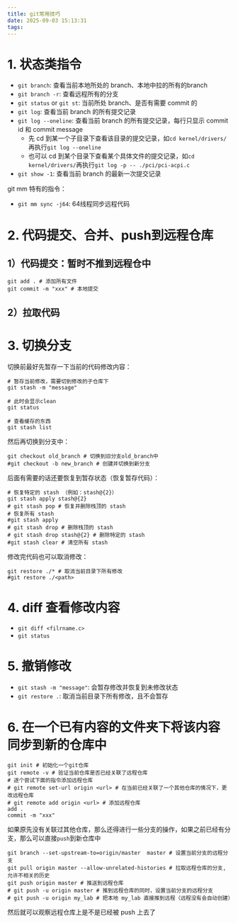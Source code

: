 ```yaml
---
title: git常用技巧
date: 2025-09-03 15:13:31
tags:
---
```


# 1. 状态类指令
- `git branch`: 查看当前本地所处的 branch、本地中拉的所有的branch
- `git branch -r`: 查看远程所有的分支
- `git status` or `git st`: 当前所处 branch、是否有需要 commit 的
- `git log`: 查看当前 branch 的所有提交记录
- `git log --oneline`: 查看当前 branch 的所有提交记录，每行只显示 commit id 和 commit message
  - 先 cd 到某一个子目录下查看该目录的提交记录，如`cd kernel/drivers/`再执行`git log --oneline`
  - 也可以 cd 到某个目录下查看某个具体文件的提交记录，如`cd kernel/drivers/`再执行`git log -p -- ./pci/pci-acpi.c`
- `git show -1`: 查看当前 branch 的最新一次提交记录

git mm 特有的指令：

- `git mm sync -j64`: 64线程同步远程代码

# 2. 代码提交、合并、push到远程仓库

## 1）代码提交：暂时不推到远程仓中

```shell
git add . # 添加所有文件
git commit -m "xxx" # 本地提交
```
## 2）拉取代码

# 3. 切换分支

切换前最好先暂存一下当前的代码修改内容：

```shell
# 暂存当前修改，需要切到修改的子仓库下
git stash -m "message"

# 此时会显示clean
git status

# 查看缓存的东西
git stash list
```

然后再切换到分支中：

```shell
git checkout old_branch # 切换到旧分支old_branch中
#git checkout -b new_branch # 创建并切换到新分支
```

后面有需要的话还要恢复到暂存状态（恢复暂存代码）：

```shell
# 恢复特定的 stash （例如：stash@{2}）
git stash apply stash@{2}
# git stash pop # 恢复并删除栈顶的 stash
# 恢复所有 stash
#git stash apply
# git stash drop # 删除栈顶的 stash
# git stash drop stash@{2} # 删除特定的 stash
#git stash clear # 清空所有 stash
```

修改完代码也可以取消修改：

```shell
git restore ./* # 取消当前目录下所有修改
#git restore ./<path>
```

# 4. diff 查看修改内容

- `git diff <filrname.c>`
- `git status`

# 5. 撤销修改

- `git stash -m "message"`: 会暂存修改并恢复到未修改状态
- `git restore .`: 取消当前目录下所有修改，且不会暂存

# 6. 在一个已有内容的文件夹下将该内容同步到新的仓库中

```shell
git init # 初始化一个git仓库
git remote -v # 验证当前仓库是否已经关联了远程仓库
# 逐个尝试下面的指令添加远程仓库
# git remote set-url origin <url> # 在当前已经关联了一个其他仓库的情况下，更改远程仓库
# git remote add origin <url> # 添加远程仓库
add .
commit -m "xxx"
```

如果原先没有关联过其他仓库，那么还得进行一些分支的操作，如果之前已经有分支，那么可以直接`push`到新仓库中

```shell
git branch --set-upstream-to=origin/master  master # 设置当前分支的远程分支
git pull origin master --allow-unrelated-histories # 拉取远程仓库的分支, 允许不相关的历史
git push origin master # 推送到远程仓库
# git push -u origin master # 推到远程仓库的同时，设置当前分支的远程分支
# git push -u origin my_lab # 把本地 my_lab 直接推到远程（远程没有会自动创建）
```
然后就可以观察远程仓库上是不是已经被 push 上去了

